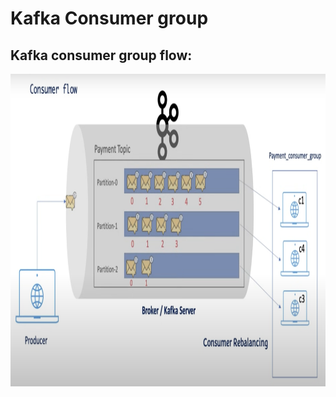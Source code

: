 # Kafka Consumer group


## Kafka consumer group flow:
<img src="src/main/java/com/example/kafka_consumergroup/images/kafka-consumer-group.png" alt="kafka-consumer-group-img" width="800" height="500" />


